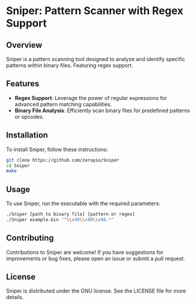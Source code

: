 # Sniper: Pattern Scanner with Regex Support

## Overview
Sniper is a pattern scanning tool designed to analyze and identify specific patterns within binary files. Featuring regex support.

## Features
- **Regex Support**: Leverage the power of regular expressions for advanced pattern matching capabilities.
- **Binary File Analysis**: Efficiently scan binary files for predefined patterns or opcodes.

 
## Installation
To install Sniper, follow these instructions:
```sh
git clone https://github.com/zeropio/Sniper
cd Sniper
make
```

## Usage
To use Sniper, run the executable with the required parameters:
```sh
./Sniper [path to binary file] [pattern or regex]
./Sniper example.bin "^\\x90\\x90\\x90.*"
```

## Contributing
Contributions to Sniper are welcome! If you have suggestions for improvements or bug fixes, please open an issue or submit a pull request.

## License
Sniper is distributed under the GNU license. See the LICENSE file for more details.
